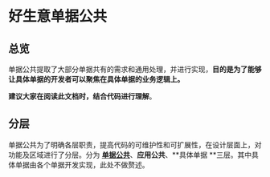 # 好生意单据公共

## 总览

单据公共提取了大部分单据共有的需求和通用处理，并进行实现，**目的是为了能够让具体单据的开发者可以聚焦在具体单据的业务逻辑上。**

**建议大家在阅读此文档时，结合代码进行理解**。

## 分层

单据公共为了明确各层职责，提高代码的可维护性和可扩展性，在设计层面上，对功能及区域进行了分层。分为 [**单据公共**](/chapter1.md)、**应用公共**、**具体单据 **三层。其中具体单据由各个单据开发实现，此处不做赘述。



